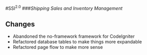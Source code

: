 #SSI<sup>2.0</sup>
###*Shipping Sales and Inventory Management*

## Changes
- Abandoned the no-framework framework for CodeIgniter
- Refactored database tables to make things more expandable
- Refactored page flow to make more sense

